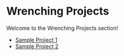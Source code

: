 # Wrenching Projects

Welcome to the Wrenching Projects section!

- [Sample Project 1](/wrenching/project1)
- [Sample Project 2](/wrenching/project2) 